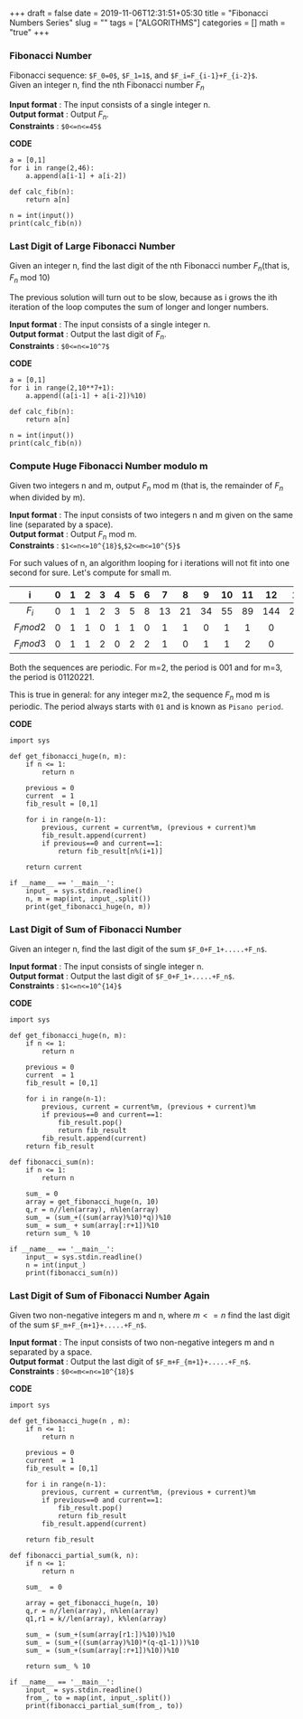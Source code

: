 +++
draft = false
date = 2019-11-06T12:31:51+05:30
title = "Fibonacci Numbers Series"
slug = ""
tags = ["ALGORITHMS"]
categories = []
math = "true"
+++

### Fibonacci Number

Fibonacci sequence: `$F_0=0$`, `$F_1=1$`, and `$F_i=F_{i-1}+F_{i-2}$`. <br />
Given an integer n, find the nth Fibonacci number $F_n$

**Input format** : The input consists of a single integer n.<br />
**Output format** : Output $F_n$.<br />
**Constraints** : `$0<=n<=45$`

**CODE**
```python3
a = [0,1]
for i in range(2,46):
 	a.append(a[i-1] + a[i-2])

def calc_fib(n):
    return a[n]

n = int(input())
print(calc_fib(n))
```

### Last Digit of Large Fibonacci Number

Given an integer n, find the last digit of the nth Fibonacci number $F_n$(that is, $F_n$ mod 10)

The previous solution will turn out to be slow, because as i grows the ith iteration of the loop computes the sum of longer and longer numbers.

**Input format** : The input consists of a single integer n.<br />
**Output format** : Output the last digit of $F_n$.<br />
**Constraints** : `$0<=n<=10^7$`

**CODE**
```python3
a = [0,1]
for i in range(2,10**7+1):
 	a.append((a[i-1] + a[i-2])%10)

def calc_fib(n):
    return a[n]

n = int(input())
print(calc_fib(n))
```

### Compute Huge Fibonacci Number modulo m

Given two integers n and m, output $F_n$ mod m (that is, the remainder of $F_n$ when divided by m).

**Input format** : The input consists of two integers n and m given on the same line (separated by a space).<br />
**Output format** : Output $F_n$ mod m.<br />
**Constraints** : `$1<=n<=10^{18}$`,`$2<=m<=10^{5}$`

For such values of n, an algorithm looping for i iterations will not fit into one second for sure. Let's compute for small m.

i|0|1|2|3|4|5|6|7|8|9|10|11|12|13|14|15
:-:|:-:|:-:|:-:|:-:|:-:|:-:|:-:|:-:|:-:|:-:|:-:|:-:|:-:|:-:|:-:|:-:
$F_i$|0|1|1|2|3|5|8|13|21|34|55|89|144|233|377|610
$F_i mod 2$|0|1|1|0|1|1|0|1|1|0|1|1|0|1|1|0
$F_i mod 3$|0|1|1|2|0|2|2|1|0|1|1|2|0|2|2|1

Both the sequences are periodic. For m=2, the period is 001 and for m=3, the period is 01120221.

This is true in general: for any integer m≥2, the sequence $F_n$ mod m is periodic. The period always starts with `01` and is known as `Pisano period`.

**CODE**
```python3
import sys

def get_fibonacci_huge(n, m):
    if n <= 1:
        return n

    previous = 0
    current  = 1
    fib_result = [0,1]

    for i in range(n-1):
        previous, current = current%m, (previous + current)%m
        fib_result.append(current)
        if previous==0 and current==1:
            return fib_result[n%(i+1)]

    return current

if __name__ == '__main__':
    input_ = sys.stdin.readline()
    n, m = map(int, input_.split())
    print(get_fibonacci_huge(n, m))
```

### Last Digit of Sum of Fibonacci Number

Given an integer n, find the last digit of the sum `$F_0+F_1+.....+F_n$`.

**Input format** : The input consists of single integer n.<br />
**Output format** : Output the last digit of `$F_0+F_1+.....+F_n$`.<br />
**Constraints** : `$1<=n<=10^{14}$`

**CODE**
```python3
import sys

def get_fibonacci_huge(n, m):
    if n <= 1:
        return n

    previous = 0
    current  = 1
    fib_result = [0,1]

    for i in range(n-1):
        previous, current = current%m, (previous + current)%m
        if previous==0 and current==1:
            fib_result.pop()
            return fib_result
        fib_result.append(current)    
    return fib_result

def fibonacci_sum(n):
    if n <= 1:
        return n

    sum_ = 0
    array = get_fibonacci_huge(n, 10)
    q,r = n//len(array), n%len(array)
    sum_ = (sum_+((sum(array)%10)*q))%10
    sum_ = sum_ + sum(array[:r+1])%10
    return sum_ % 10

if __name__ == '__main__':
    input_ = sys.stdin.readline()
    n = int(input_)
    print(fibonacci_sum(n))
```

### Last Digit of Sum of Fibonacci Number Again

Given two non-negative integers m and n, where $m<=n$ find the last digit of the sum `$F_m+F_{m+1}+.....+F_n$`.

**Input format** : The input consists of two non-negative integers m and n separated by a space.<br />
**Output format** : Output the last digit of `$F_m+F_{m+1}+.....+F_n$`.<br />
**Constraints** : `$0<=m<=n<=10^{18}$`

**CODE**
```python3
import sys

def get_fibonacci_huge(n , m):
    if n <= 1:
        return n

    previous = 0
    current  = 1
    fib_result = [0,1]

    for i in range(n-1):
        previous, current = current%m, (previous + current)%m
        if previous==0 and current==1:
            fib_result.pop()
            return fib_result
        fib_result.append(current)

    return fib_result

def fibonacci_partial_sum(k, n):
    if n <= 1:
        return n

    sum_  = 0

    array = get_fibonacci_huge(n, 10)
    q,r = n//len(array), n%len(array)
    q1,r1 = k//len(array), k%len(array)

    sum_ = (sum_+(sum(array[r1:])%10))%10
    sum_ = (sum_+((sum(array)%10)*(q-q1-1)))%10
    sum_ = (sum_+(sum(array[:r+1])%10))%10

    return sum_ % 10

if __name__ == '__main__':
    input_ = sys.stdin.readline()
    from_, to = map(int, input_.split())
    print(fibonacci_partial_sum(from_, to))
```
